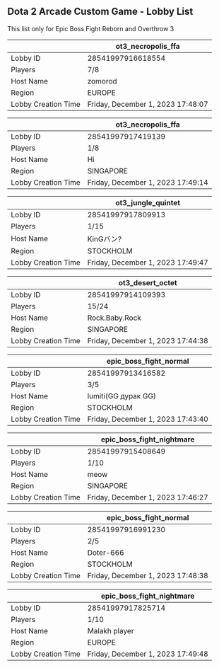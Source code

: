 ## Dota 2 Arcade Custom Game - Lobby List

This list only for Epic Boss Fight Reborn and Overthrow 3

|  | ot3_necropolis_ffa |
| ------ | ------ |
| Lobby ID | 28541997916618554 |
| Players | 7/8 |
| Host Name | zomorod |
| Region | EUROPE |
| Lobby Creation Time | Friday, December 1, 2023 17:48:07 |


|  | ot3_necropolis_ffa |
| ------ | ------ |
| Lobby ID | 28541997917419139 |
| Players | 1/8 |
| Host Name | Hi |
| Region | SINGAPORE |
| Lobby Creation Time | Friday, December 1, 2023 17:49:14 |


|  | ot3_jungle_quintet |
| ------ | ------ |
| Lobby ID | 28541997917809913 |
| Players | 1/15 |
| Host Name | KinGバン? |
| Region | STOCKHOLM |
| Lobby Creation Time | Friday, December 1, 2023 17:49:47 |


|  | ot3_desert_octet |
| ------ | ------ |
| Lobby ID | 28541997914109393 |
| Players | 15/24 |
| Host Name | Rock.Baby.Rock |
| Region | SINGAPORE |
| Lobby Creation Time | Friday, December 1, 2023 17:44:38 |


|  | epic_boss_fight_normal |
| ------ | ------ |
| Lobby ID | 28541997913416582 |
| Players | 3/5 |
| Host Name | lumiti(GG дурак GG) |
| Region | STOCKHOLM |
| Lobby Creation Time | Friday, December 1, 2023 17:43:40 |


|  | epic_boss_fight_nightmare |
| ------ | ------ |
| Lobby ID | 28541997915408649 |
| Players | 1/10 |
| Host Name | meow |
| Region | SINGAPORE |
| Lobby Creation Time | Friday, December 1, 2023 17:46:27 |


|  | epic_boss_fight_normal |
| ------ | ------ |
| Lobby ID | 28541997916991230 |
| Players | 2/5 |
| Host Name | Doter-666 |
| Region | STOCKHOLM |
| Lobby Creation Time | Friday, December 1, 2023 17:48:38 |


|  | epic_boss_fight_nightmare |
| ------ | ------ |
| Lobby ID | 28541997917825714 |
| Players | 1/10 |
| Host Name | Malakh player |
| Region | EUROPE |
| Lobby Creation Time | Friday, December 1, 2023 17:49:48 |


